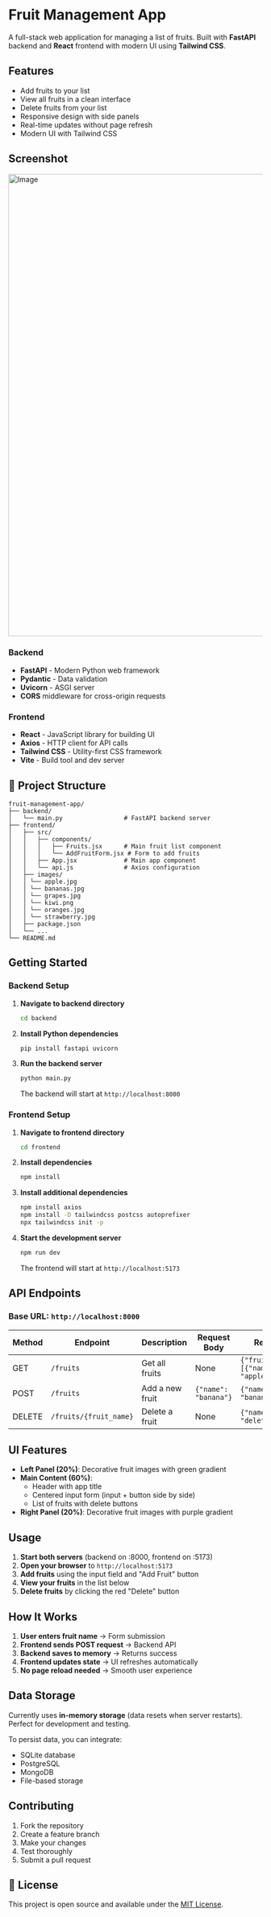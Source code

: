 # Fruit Management App

A full-stack web application for managing a list of fruits. Built with **FastAPI** backend and **React** frontend with modern UI using **Tailwind CSS**.

## Features

-  Add fruits to your list
-  View all fruits in a clean interface
-  Delete fruits from your list
-  Responsive design with side panels
-  Real-time updates without page refresh
-  Modern UI with Tailwind CSS

## Screenshot
<img width="1917" height="917" alt="Image" src="https://github.com/user-attachments/assets/e22850fb-0726-4c3c-bd12-0ab3f395a014" />

### Backend
- **FastAPI** - Modern Python web framework
- **Pydantic** - Data validation
- **Uvicorn** - ASGI server
- **CORS** middleware for cross-origin requests

### Frontend
- **React** - JavaScript library for building UI
- **Axios** - HTTP client for API calls
- **Tailwind CSS** - Utility-first CSS framework
- **Vite** - Build tool and dev server

## 📁 Project Structure

```
fruit-management-app/
├── backend/
│   └── main.py                 # FastAPI backend server
├── frontend/
│   ├── src/
│   │   ├── components/
│   │   │   ├── Fruits.jsx      # Main fruit list component
│   │   │   └── AddFruitForm.jsx # Form to add fruits
│   │   ├── App.jsx             # Main app component
│   │   └── api.js              # Axios configuration
│   ├── images/ 
│   │ └── apple.jpg 
│   │ └── bananas.jpg 
│   │ └── grapes.jpg 
│   │ └── kiwi.png
│   │ └── oranges.jpg 
│   │ └── strawberry.jpg
│   ├── package.json
│   └── ...
└── README.md
```

##  Getting Started

### Backend Setup

1. **Navigate to backend directory**
   ```bash
   cd backend
   ```

2. **Install Python dependencies**
   ```bash
   pip install fastapi uvicorn
   ```

3. **Run the backend server**
   ```bash
   python main.py
   ```
   
   The backend will start at `http://localhost:8000`

### Frontend Setup

1. **Navigate to frontend directory**
   ```bash
   cd frontend
   ```

2. **Install dependencies**
   ```bash
   npm install
   ```

3. **Install additional dependencies**
   ```bash
   npm install axios
   npm install -D tailwindcss postcss autoprefixer
   npx tailwindcss init -p
   ```

4. **Start the development server**
   ```bash
   npm run dev
   ```
   
   The frontend will start at `http://localhost:5173`

## API Endpoints

### Base URL: `http://localhost:8000`

| Method | Endpoint | Description | Request Body | Response |
|--------|----------|-------------|--------------|----------|
| GET | `/fruits` | Get all fruits | None | `{"fruits": [{"name": "apple"}]}` |
| POST | `/fruits` | Add a new fruit | `{"name": "banana"}` | `{"name": "banana"}` |
| DELETE | `/fruits/{fruit_name}` | Delete a fruit | None | `{"name": "deleted_fruit"}` |

## UI Features

- **Left Panel (20%)**: Decorative fruit images with green gradient
- **Main Content (60%)**: 
  - Header with app title
  - Centered input form (input + button side by side)
  - List of fruits with delete buttons
- **Right Panel (20%)**: Decorative fruit images with purple gradient


## Usage

1. **Start both servers** (backend on :8000, frontend on :5173)
2. **Open your browser** to `http://localhost:5173`
3. **Add fruits** using the input field and "Add Fruit" button
4. **View your fruits** in the list below
5. **Delete fruits** by clicking the red "Delete" button

## How It Works

1. **User enters fruit name** → Form submission
2. **Frontend sends POST request** → Backend API
3. **Backend saves to memory** → Returns success
4. **Frontend updates state** → UI refreshes automatically
5. **No page reload needed** → Smooth user experience

## Data Storage

Currently uses **in-memory storage** (data resets when server restarts). Perfect for development and testing.

To persist data, you can integrate:
- SQLite database
- PostgreSQL
- MongoDB
- File-based storage

## Contributing

1. Fork the repository
2. Create a feature branch
3. Make your changes
4. Test thoroughly
5. Submit a pull request

## 📄 License

This project is open source and available under the [MIT License](LICENSE).

